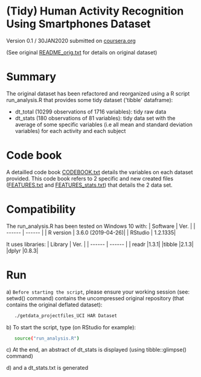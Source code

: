 # (Tidy) Human Activity Recognition Using Smartphones Dataset

Version 0.1 / 30JAN2020 submitted on [coursera.org](https://www.coursera.org/learn/data-cleaning/home/welcome) 

(See original [README_orig.txt][ORIG] for details on original dataset)

Summary
=======
The original dataset has been refactored and reorganized using a R script
run_analysis.R that provides some tidy dataset ('tibble' dataframe):
- dt_total (10299 observations of 1716 variables): tidy raw data
- dt_stats (180 observations of 81 variables): tidy data set with the average
  of some specific variables (i.e all mean and standard deviation variables) for each activity and each subject


Code book
=========
A detailled code book [CODEBOOK.txt][CODEBOOK] details the variables on each dataset provided.
This code book refers to 2 specific and new created files ([FEATURES.txt][FEAT] and [FEATURES_stats.txt][FEAT_STATS]) that details the 2 data set.

Compatibility
=============
The run_analysis.R has been tested on Windows 10 with:
| Software | Ver. |
| ------ | ------ |
| R version | 3.6.0 (2019-04-26)|
| RStudio | 1.2.1335|

It uses libraries:
| Library | Ver. |
| ------ | ------ |
| readr |1.3.1|
|tibble |2.1.3|
|dplyr |0.8.3|


Run
===
a) `Before starting the script`, please ensure your working session (see: setwd() command) contains the uncompressed original repository (that contains the original deflated dataset):
```sh
   ./getdata_projectfiles_UCI HAR Dataset
```
b) To start the script, type (on RStudio for example):
```sh
   source("run_analysis.R")
```
c) At the end, an abstract of dt_stats is displayed (using tibble::glimpse() command)
   
d) and a dt_stats.txt is generated


[//]: # ( --- thanks to https://dillinger.io/ ---)

[CODEBOOK]: <https://github.com/clebras/GettingAndCleaningDataCourseProject/blob/master/CODE%20BOOK.txt>
[FEAT]: <https://github.com/clebras/GettingAndCleaningDataCourseProject/blob/master/FEATURES.txt>
[FEAT_STATS]: <https://github.com/clebras/GettingAndCleaningDataCourseProject/blob/master/FEATURES_stats.txt>
[ORIG]: <https://github.com/clebras/GettingAndCleaningDataCourseProject/blob/master/README_orig.txt>